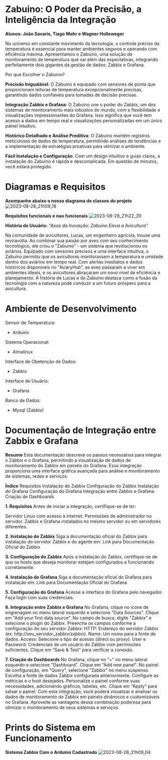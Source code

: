# Zabuino: O Poder da Precisão, a Inteligência da Integração
**Alunos: João Savaris, Tiago Mohr e Wagner Holleweger**

No universo em constante movimento da tecnologia, o controle preciso da temperatura é essencial para manter ambientes seguros e operando com eficiência máxima. Apresentamos o Zabuino, uma solução de monitoramento de temperatura que vai além das expectativas, integrando perfeitamente dois gigantes da gestão de dados: Zabbix e Grafana.

Por que Escolher o Zabuino?

**Precisão Inigualável**: O Zabuino é equipado com sensores de ponta que proporcionam leituras de temperatura excepcionalmente precisas, garantindo dados confiáveis para tomadas de decisão precisas.

**Integração Zabbix e Grafana**: O Zabuino une o poder do Zabbix, um dos sistemas de monitoramento mais robustos do mundo, com a flexibilidade e visualizações impressionantes do Grafana. Isso significa que você tem acesso a dados em tempo real e visualizações personalizadas em um único painel intuitivo.

**Histórico Detalhado e Análise Preditiva**: O Zabuino mantém registros meticulosos de dados de temperatura, permitindo análises de tendências e a implementação de estratégias proativas para otimizar o ambiente.

**Fácil Instalação e Configuração**: Com um design intuitivo e guias claros, a instalação do Zabuino é rápida e descomplicada. Em questão de minutos, você estará protegido.


# Diagramas e Requisitos
**Acompanhe abaixo o nosso diagrama de classes do projeto**
![2023-08-28_21h09_18](https://github.com/Holleweger/ProjetoRegionalidade/assets/65625548/c20d282c-12d6-4855-85d6-565ab4fa8580)

**Requisitos funcionais e nao funcionais**
![2023-08-28_21h22_29](https://github.com/Holleweger/ProjetoRegionalidade/assets/65625548/e571d3a0-53f6-42e9-8937-cf0554f3db1e)


**História de Usuário:** _"Asas da Inovação: Zabuino Eleva a Avicultura"_

Na comunidade de avicultores, Lucas, um engenheiro agrícola, trouxe uma reviravolta. Ao combinar sua paixão por aves com seu conhecimento tecnológico, ele criou o "Zabuino" - um sistema que revolucionou os aviários. Equipado com sensores precisos e uma interface intuitiva, o Zabuino permitiu que os avicultores monitorassem a temperatura e umidade dentro dos aviários em tempo real. Com alertas imediatos e dados históricos disponíveis no "AviaryHub", as aves passaram a viver em ambientes ideais, e os avicultores abraçaram um novo nível de eficiência e planejamento. A história de Lucas e do Zabuino destaca como a fusão da tecnologia com a natureza pode conduzir a um futuro próspero para a avicultura.


# Ambiente de Desenvolvimento

Sensor de Temperatura:
- Arduino

Sistema Operacional:
- Almalinux

Interface de Obetenção de Dados:
- Zabbix

Interface de Usuário:
- Grafana

Banco de Dados:
- Mysql (Zabbix)


# Documentação de Integração entre Zabbix e Grafana
**Resumo**
Esta documentação descreve os passos necessários para integrar o Zabbix e o Grafana, permitindo a visualização de dados de monitoramento do Zabbix em painéis do Grafana. Essa integração proporciona uma interface gráfica avançada para análise e monitoramento de sistemas, redes e serviços.

**Índice**
Requisitos
Instalação do Zabbix
Configuração do Zabbix
Instalação do Grafana
Configuração do Grafana
Integração entre Zabbix e Grafana
Criação de Dashboards

**1. Requisitos**
Antes de iniciar a integração, certifique-se de ter:

Servidor Linux com acesso à internet.
Permissões de administrador no servidor.
Zabbix e Grafana instalados no mesmo servidor ou em servidores diferentes.

**2. Instalação do Zabbix**
Siga a documentação oficial do Zabbix para instalação do servidor Zabbix e do agente em: Link para Documentação Oficial do Zabbix

**3. Configuração do Zabbix**
Após a instalação do Zabbix, certifique-se de que os hosts que deseja monitorar estejam configurados e funcionando corretamente.

**4. Instalação do Grafana**
Siga a documentação oficial do Grafana para instalação em: Link para Documentação Oficial do Grafana

**5. Configuração do Grafana**
Acesse a interface do Grafana pelo navegador.
Faça login com suas credenciais.

**6. Integração entre Zabbix e Grafana**
No Grafana, clique no ícone de engrenagem no menu lateral esquerdo e selecione "Data Sources".
Clique em "Add your first data source".
No campo de busca, digite "Zabbix" e selecione o plugin do Zabbix.
Preencha os campos conforme a configuração do seu servidor Zabbix:
HTTP: Endereço do servidor Zabbix (ex: http://seu_servidor_zabbix/zabbix).
Name: Um nome para a fonte de dados.
Access: Selecione o tipo de acesso (direct ou proxy).
User e Password: Credenciais de um usuário do Zabbix com permissões suficientes.
Clique em "Save & Test" para verificar a conexão.

**7. Criação de Dashboards**
No Grafana, clique no "+" no menu lateral esquerdo e selecione "Dashboard".
Clique em "Add new panel".
No painel de configuração, em "Query", selecione "Zabbix" no menu suspenso.
Escolha a fonte de dados Zabbix configurada anteriormente.
Configure as métricas e o host desejados.
Personalize o painel conforme suas necessidades, adicionando gráficos, tabelas, etc.
Clique em "Apply" para salvar o painel.
Com esta integração, você poderá visualizar e analisar os dados de monitoramento do Zabbix em painéis dinâmicos e customizáveis no Grafana. Aproveite as vantagens dessa combinação poderosa para otimizar o monitoramento de seus sistemas e serviços.

# Prints do Sistema em Funcionamento
**Sistema Zabbix Com o Arduino Cadastrado**
![2023-08-28_21h09_04](https://github.com/Holleweger/ProjetoRegionalidade/blob/29b57262b8719fccfe63f20be0888d2d9cfcc84c/Prot%C3%B3tipo/ServicoZabbix.png)
